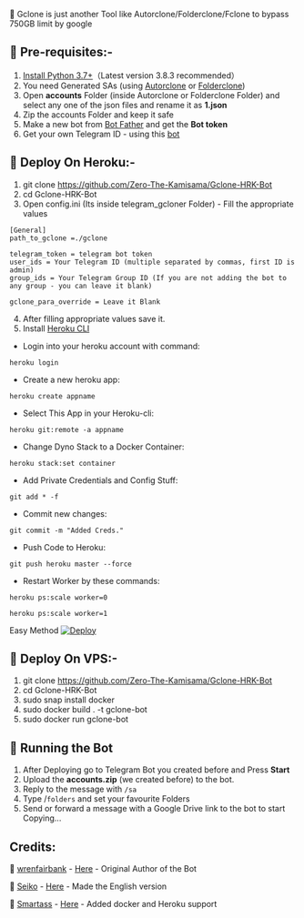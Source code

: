 🔷 Gclone is just another Tool like Autorclone/Folderclone/Fclone to bypass 750GB limit by google

## 📗 Pre-requisites:-
1. [Install Python 3.7+](https://www.python.org/downloads/)（Latest version 3.8.3 recommended）
2. You need Generated SAs (using [Autorclone](https://github.com/xyou365/AutoRclone) or [Folderclone](https://github.com/Spazzlo/folderclone))
3. Open **accounts** Folder (inside Autorclone or Folderclone Folder) and select any one of the json files and rename it as **1.json**
4. Zip the accounts Folder and keep it safe
5. Make a new bot from [Bot Father](https://core.telegram.org/bots#6-botfather) and get the **Bot token**
6. Get your own Telegram ID - using this [bot](https://t.me/userinfobot)

## 📙 Deploy On Heroku:-

1. git clone https://github.com/Zero-The-Kamisama/Gclone-HRK-Bot
2. cd Gclone-HRK-Bot
3. Open config.ini (Its inside telegram_gcloner Folder) - Fill the appropriate values
```
[General]
path_to_gclone =./gclone

telegram_token = telegram bot token
user_ids = Your Telegram ID (multiple separated by commas, first ID is admin)
group_ids = Your Telegram Group ID (If you are not adding the bot to any group - you can leave it blank)

gclone_para_override = Leave it Blank
```
4. After filling appropriate values save it.
5. Install [Heroku CLI](https://devcenter.heroku.com/articles/heroku-cli#download-and-install)
- Login into your heroku account with command:
```
heroku login
```
- Create a new heroku app:
```
heroku create appname	
```
- Select This App in your Heroku-cli: 
```
heroku git:remote -a appname
```
- Change Dyno Stack to a Docker Container:
```
heroku stack:set container
```
- Add Private Credentials and Config Stuff:
```
git add * -f
```
- Commit new changes:
```
git commit -m "Added Creds."
```
- Push Code to Heroku:
```
git push heroku master --force
```
- Restart Worker by these commands:
```
heroku ps:scale worker=0
```
```
heroku ps:scale worker=1	 	
```

Easy Method 
[![Deploy](https://www.herokucdn.com/deploy/button.svg)](https://heroku.com/deploy)
  
## 📙 Deploy On VPS:-
1. git clone https://github.com/Zero-The-Kamisama/Gclone-HRK-Bot
2. cd Gclone-HRK-Bot
3. sudo snap install docker
4. sudo docker build . -t gclone-bot
5. sudo docker run gclone-bot


## 🍎 Running the Bot

1. After Deploying go to Telegram Bot you created before and Press **Start**
2. Upload the **accounts.zip** (we created before) to the bot.
3. Reply to the message with `/sa`
4. Type /`folders` and set your favourite Folders
5. Send or forward a message with a Google Drive link to the bot to start Copying...

## Credits:
🧠 [wrenfairbank](https://github.com/wrenfairbank) - [Here](https://github.com/wrenfairbank/telegram_gcloner) - Original Author of the Bot

🧠 [Seiko](https://github.com/thegreatestminer) - [Here](https://github.com/thegreatestminer/telegram_gcloner) - Made the English version 

🧠 [Smartass](https://github.com/smartass08) - [Here](https://github.com/smartass08/telegram_gcloner) - Added docker and Heroku support
